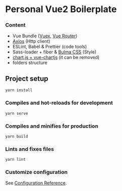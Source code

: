 # Personal Vue2 Boilerplate

### Content

- Vue Bundle ([Vuex](https://vuex.vuejs.org/), [Vue Router](https://router.vuejs.org/))
- [Axios](https://github.com/axios/axios) (Http client)
- ESLint, Babel & Prettier (code tools)
- Sass-loader + fiber & [Bulma CSS](https://bulma.io/) (Style)
- [chart.js + vue-chartjs](https://vue-chartjs.org/) (it can be removed)
- folders structure

## Project setup
```
yarn install
```

### Compiles and hot-reloads for development
```
yarn serve
```

### Compiles and minifies for production
```
yarn build
```

### Lints and fixes files
```
yarn lint
```

### Customize configuration
See [Configuration Reference](https://cli.vuejs.org/config/).
